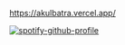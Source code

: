 https://akulbatra.vercel.app/

[![spotify-github-profile](https://spotify-github-profile.kittinanx.com/api/view?uid=31g3dfea57olmp7n67rcyjcea2mi&cover_image=true&theme=default&show_offline=false&background_color=none&interchange=false)](https://github.com/kittinan/spotify-github-profile)
